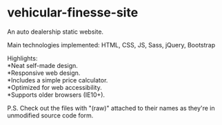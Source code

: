 # vehicular-finesse-site
An auto dealership static website.

Main technologies implemented: HTML, CSS, JS, Sass, jQuery, Bootstrap

Highlights:<br>
*Neat self-made design.<br>
*Responsive web design.<br>
*Includes a simple price calculator.<br>
*Optimized for web accessibility.<br>
*Supports older browsers (IE10+).

P.S. Check out the files with "(raw)" attached to their names as they're in unmodified source code form.
